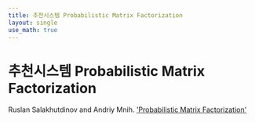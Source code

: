 ```yaml
---
title: 추천시스템 Probabilistic Matrix Factorization
layout: single
use_math: true
---
```

# 추천시스템 Probabilistic Matrix Factorization

Ruslan Salakhutdinov and Andriy Mnih. ['Probabilistic Matrix Factorization'](https://papers.nips.cc/paper/2007/file/d7322ed717dedf1eb4e6e52a37ea7bcd-Paper.pdf)
